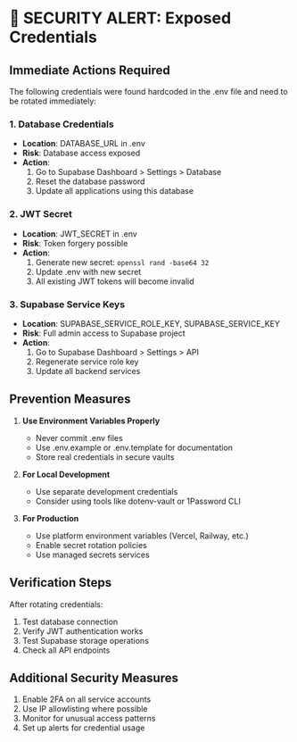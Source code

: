 # 🚨 SECURITY ALERT: Exposed Credentials

## Immediate Actions Required

The following credentials were found hardcoded in the .env file and need to be rotated immediately:

### 1. Database Credentials
- **Location**: DATABASE_URL in .env
- **Risk**: Database access exposed
- **Action**: 
  1. Go to Supabase Dashboard > Settings > Database
  2. Reset the database password
  3. Update all applications using this database

### 2. JWT Secret
- **Location**: JWT_SECRET in .env
- **Risk**: Token forgery possible
- **Action**:
  1. Generate new secret: `openssl rand -base64 32`
  2. Update .env with new secret
  3. All existing JWT tokens will become invalid

### 3. Supabase Service Keys
- **Location**: SUPABASE_SERVICE_ROLE_KEY, SUPABASE_SERVICE_KEY
- **Risk**: Full admin access to Supabase project
- **Action**:
  1. Go to Supabase Dashboard > Settings > API
  2. Regenerate service role key
  3. Update all backend services

## Prevention Measures

1. **Use Environment Variables Properly**
   - Never commit .env files
   - Use .env.example or .env.template for documentation
   - Store real credentials in secure vaults

2. **For Local Development**
   - Use separate development credentials
   - Consider using tools like dotenv-vault or 1Password CLI

3. **For Production**
   - Use platform environment variables (Vercel, Railway, etc.)
   - Enable secret rotation policies
   - Use managed secrets services

## Verification Steps

After rotating credentials:
1. Test database connection
2. Verify JWT authentication works
3. Test Supabase storage operations
4. Check all API endpoints

## Additional Security Measures

1. Enable 2FA on all service accounts
2. Use IP allowlisting where possible
3. Monitor for unusual access patterns
4. Set up alerts for credential usage